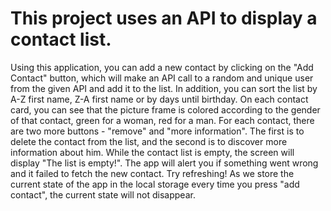 # This project uses an API to display a contact list. 

Using this application, you can add a new contact by clicking on the "Add Contact" button, which will make an API call to a random and unique user from the given API and add it to the list. 
In addition, you can sort the list by A-Z first name, Z-A first name or by days until birthday. 
On each contact card, you can see that the picture frame is colored according to the gender of that contact, green for a woman, red for a man. 
For each contact, there are two more buttons - "remove" and "more information". The first is to delete the contact from the list, and the second is to discover more information about him.
While the contact list is empty, the screen will display "The list is empty!". 
The app will alert you if something went wrong and it failed to fetch the new contact.
Try refreshing! As we store the current state of the app in the local storage every time you press "add contact", the current state will not disappear.
